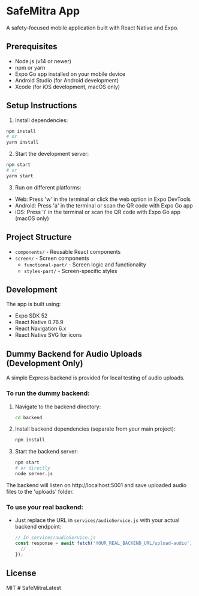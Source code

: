 # SafeMitra App

A safety-focused mobile application built with React Native and Expo.

## Prerequisites

- Node.js (v14 or newer)
- npm or yarn
- Expo Go app installed on your mobile device
- Android Studio (for Android development)
- Xcode (for iOS development, macOS only)

## Setup Instructions

1. Install dependencies:
```bash
npm install
# or
yarn install
```

2. Start the development server:
```bash
npm start
# or
yarn start
```

3. Run on different platforms:
- Web: Press 'w' in the terminal or click the web option in Expo DevTools
- Android: Press 'a' in the terminal or scan the QR code with Expo Go app
- iOS: Press 'i' in the terminal or scan the QR code with Expo Go app (macOS only)

## Project Structure

- `components/` - Reusable React components
- `screen/` - Screen components
  - `functional-part/` - Screen logic and functionality
  - `styles-part/` - Screen-specific styles

## Development

The app is built using:
- Expo SDK 52
- React Native 0.76.9
- React Navigation 6.x
- React Native SVG for icons

## Dummy Backend for Audio Uploads (Development Only)

A simple Express backend is provided for local testing of audio uploads.

### To run the dummy backend:

1. Navigate to the backend directory:
   ```bash
   cd backend
   ```

2. Install backend dependencies (separate from your main project):
   ```bash
   npm install
   ```

3. Start the backend server:
   ```bash
   npm start
   # or directly
   node server.js
   ```

The backend will listen on http://localhost:5001 and save uploaded audio files to the 'uploads' folder.

### To use your real backend:
- Just replace the URL in `services/audioService.js` with your actual backend endpoint:
  ```javascript
  // In services/audioService.js
  const response = await fetch('YOUR_REAL_BACKEND_URL/upload-audio', {
    // ...
  });
  ```

## License

MIT #   S a f e M i t r a L a t e s t  
 